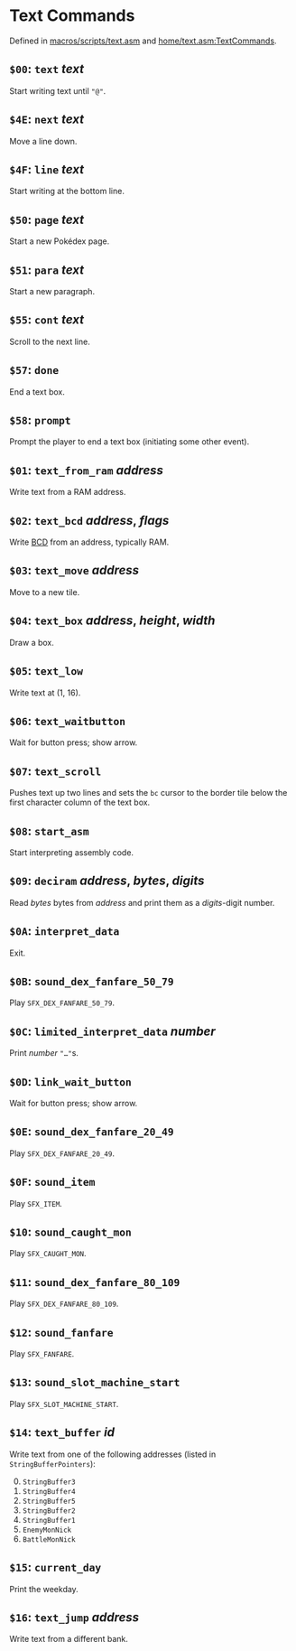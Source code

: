 # Text Commands

Defined in [macros/scripts/text.asm](/macros/scripts/text.asm) and [home/text.asm:TextCommands](/home/text.asm).


## `$00`: `text` *text*

Start writing text until `"@"`.


## `$4E`: `next` *text*

Move a line down.


## `$4F`: `line` *text*

Start writing at the bottom line.


## `$50`: `page` *text*

Start a new Pokédex page.


## `$51`: `para` *text*

Start a new paragraph.


## `$55`: `cont` *text*

Scroll to the next line.


## `$57`: `done`

End a text box.


## `$58`: `prompt`

Prompt the player to end a text box (initiating some other event).


## `$01`: `text_from_ram` *address*

Write text from a RAM address.


## `$02`: `text_bcd` *address*, *flags*

Write [BCD][bcd] from an address, typically RAM.

[bcd]: https://en.wikipedia.org/wiki/Binary-coded_decimal


## `$03`: `text_move` *address*

Move to a new tile.


## `$04`: `text_box` *address*, *height*, *width*

Draw a box.


## `$05`: `text_low`

Write text at (1, 16).


## `$06`: `text_waitbutton`

Wait for button press; show arrow.


## `$07`: `text_scroll`

Pushes text up two lines and sets the `bc` cursor to the border tile below the
first character column of the text box.


## `$08`: `start_asm`

Start interpreting assembly code.


## `$09`: `deciram` *address*, *bytes*, *digits*

Read *bytes* bytes from *address* and print them as a *digits*-digit number.


## `$0A`: `interpret_data`

Exit.


## `$0B`: `sound_dex_fanfare_50_79`

Play `SFX_DEX_FANFARE_50_79`.


## `$0C`: `limited_interpret_data` *number*

Print *number* `"…"`s.


## `$0D`: `link_wait_button`

Wait for button press; show arrow.


## `$0E`: `sound_dex_fanfare_20_49`

Play `SFX_DEX_FANFARE_20_49`.


## `$0F`: `sound_item`

Play `SFX_ITEM`.


## `$10`: `sound_caught_mon`

Play `SFX_CAUGHT_MON`.


## `$11`: `sound_dex_fanfare_80_109`

Play `SFX_DEX_FANFARE_80_109`.


## `$12`: `sound_fanfare`

Play `SFX_FANFARE`.


## `$13`: `sound_slot_machine_start`

Play `SFX_SLOT_MACHINE_START`.


## `$14`: `text_buffer` *id*

Write text from one of the following addresses (listed in `StringBufferPointers`):

0. `StringBuffer3`
1. `StringBuffer4`
2. `StringBuffer5`
3. `StringBuffer2`
4. `StringBuffer1`
5. `EnemyMonNick`
6. `BattleMonNick`


## `$15`: `current_day`

Print the weekday.


## `$16`: `text_jump` *address*

Write text from a different bank.
